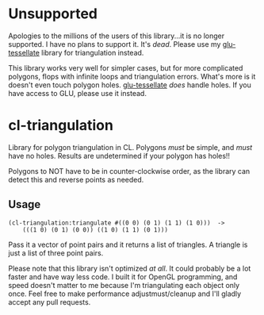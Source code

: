 Unsupported
===========
Apologies to the millions of the users of this library...it is no longer supported.
I have no plans to support it. It's *dead*. Please use my
[glu-tessellate](https://github.com/orthecreedence/glu-tessellate) library for
triangulation instead.

This library works very well for simpler cases, but for more complicated polygons,
flops with infinite loops and triangulation errors. What's more is it doesn't
even touch polygon holes. [glu-tessellate](https://github.com/orthecreedence/glu-tessellate)
*does* handle holes. If you have access to GLU, please use it instead.

cl-triangulation
================

Library for polygon triangulation in CL. Polygons *must* be simple, and *must*
have no holes. Results are undetermined if your polygon has holes!!

Polygons to NOT have to be in counter-clockwise order, as the library can 
detect this and reverse points as needed.

## Usage

    (cl-triangulation:triangulate #((0 0) (0 1) (1 1) (1 0)))  ->
	    (((1 0) (0 1) (0 0)) ((1 0) (1 1) (0 1)))

Pass it a vector of point pairs and it returns a list of triangles. A triangle
is just a list of three point pairs.

Please note that this library isn't optimized *at all*. It could probably be a
lot faster and have way less code. I built it for OpenGL programming, and speed
doesn't matter to me because I'm triangulating each object only once. Feel free
to make performance adjustmust/cleanup and I'll gladly accept any pull requests.
